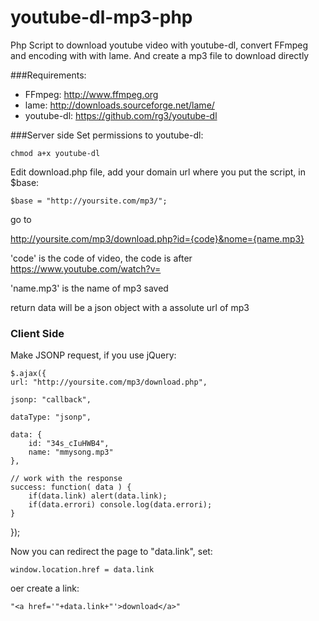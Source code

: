 youtube-dl-mp3-php
==================

Php Script to download youtube video with youtube-dl, convert FFmpeg and encoding with with lame. And create a mp3 file to download directly

###Requirements:

* FFmpeg: http://www.ffmpeg.org
* lame: http://downloads.sourceforge.net/lame/
* youtube-dl: https://github.com/rg3/youtube-dl

###Server side
Set permissions to youtube-dl:

    chmod a+x youtube-dl
    
Edit download.php file, add your domain url where you put the script, in $base:

    $base = "http://yoursite.com/mp3/";

go to

http://yoursite.com/mp3/download.php?id={code}&nome={name.mp3}

'code' is the code of video, the code is after
https://www.youtube.com/watch?v=

'name.mp3' is the name of mp3 saved

return data will be a json object with a assolute url of mp3

### Client Side

Make  JSONP request, if you use jQuery:

    $.ajax({
    url: "http://yoursite.com/mp3/download.php",
 
    jsonp: "callback",
 
    dataType: "jsonp",
 
    data: {
        id: "34s_cIuHWB4",
        name: "mmysong.mp3"
    },
 
    // work with the response
    success: function( data ) {
        if(data.link) alert(data.link);
        if(data.errori) console.log(data.errori);
    }
});

Now you can redirect the page to  "data.link", set:

    window.location.href = data.link
    
oer create a link:

    "<a href='"+data.link+"'>download</a>"

